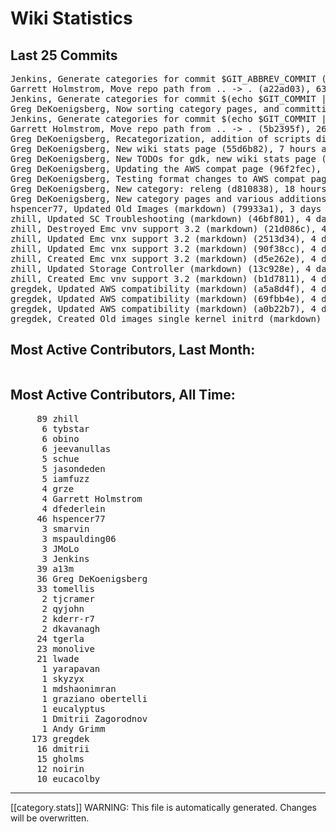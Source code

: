 # Wiki Statistics
## Last 25 Commits
<pre>
Jenkins, Generate categories for commit $GIT_ABBREV_COMMIT (fd99d3f), 48 seconds ago
Garrett Holmstrom, Move repo path from .. -> . (a22ad03), 63 seconds ago
Jenkins, Generate categories for commit $(echo $GIT_COMMIT | cut -c-7) (2361849), 10 minutes ago
Greg DeKoenigsberg, Now sorting category pages, and committing the script that does the sorting (786ba51), 11 minutes ago
Jenkins, Generate categories for commit $(echo $GIT_COMMIT | cut -c-7) (05d738f), 23 minutes ago
Garrett Holmstrom, Move repo path from .. -> . (5b2395f), 26 minutes ago
Greg DeKoenigsberg, Recategorization, addition of scripts directory within wiki (cae6cf6), 32 minutes ago
Greg DeKoenigsberg, New wiki stats page (55d6b82), 7 hours ago
Greg DeKoenigsberg, New TODOs for gdk, new wiki stats page (3ac24b7), 7 hours ago
Greg DeKoenigsberg, Updating the AWS compat page (96f2fec), 16 hours ago
Greg DeKoenigsberg, Testing format changes to AWS compat page (0497833), 18 hours ago
Greg DeKoenigsberg, New category: releng (d810838), 18 hours ago
Greg DeKoenigsberg, New category pages and various additions (b62be50), 18 hours ago
hspencer77, Updated Old Images (markdown) (79933a1), 3 days ago
zhill, Updated SC Troubleshooting (markdown) (46bf801), 4 days ago
zhill, Destroyed Emc vnv support 3.2 (markdown) (21d086c), 4 days ago
zhill, Updated Emc vnx support 3.2 (markdown) (2513d34), 4 days ago
zhill, Updated Emc vnx support 3.2 (markdown) (90f38cc), 4 days ago
zhill, Created Emc vnx support 3.2 (markdown) (d5e262e), 4 days ago
zhill, Updated Storage Controller (markdown) (13c928e), 4 days ago
zhill, Created Emc vnv support 3.2 (markdown) (b1d7811), 4 days ago
gregdek, Updated AWS compatibility (markdown) (a5a8d4f), 4 days ago
gregdek, Updated AWS compatibility (markdown) (69fbb4e), 4 days ago
gregdek, Updated AWS compatibility (markdown) (a0b22b7), 4 days ago
gregdek, Created Old images single kernel initrd (markdown) (2456fea), 4 days ago
</pre>
## Most Active Contributors, Last Month:
<pre>
</pre>
## Most Active Contributors, All Time:
<pre>
     89 zhill
      6 tybstar
      6 obino
      6 jeevanullas
      5 schue
      5 jasondeden
      5 iamfuzz
      4 grze
      4 Garrett Holmstrom
      4 dfederlein
     46 hspencer77
      3 smarvin
      3 mspaulding06
      3 JMoLo
      3 Jenkins
     39 a13m
     36 Greg DeKoenigsberg
     33 tomellis
      2 tjcramer
      2 qyjohn
      2 kderr-r7
      2 dkavanagh
     24 tgerla
     23 monolive
     21 lwade
      1 yarapavan
      1 skyzyx
      1 mdshaonimran
      1 graziano obertelli
      1 eucalyptus
      1 Dmitrii Zagorodnov
      1 Andy Grimm
    173 gregdek
     16 dmitrii
     15 gholms
     12 noirin
     10 eucacolby
</pre>
*****
[[category.stats]]
WARNING: This file is automatically generated. Changes will be overwritten.
